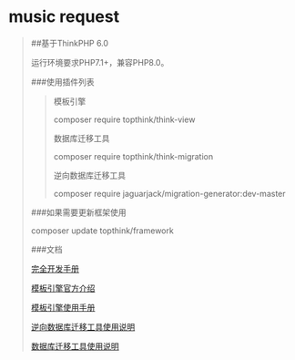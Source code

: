 music request
===============

>##基于ThinkPHP 6.0
>
> 运行环境要求PHP7.1+，兼容PHP8.0。
>
> ###使用插件列表
> 
>> 模板引擎
>>
>> composer require topthink/think-view
>>
>> 数据库迁移工具
>>
>> composer require topthink/think-migration
>>
>> 逆向数据库迁移工具
>> 
>> composer require jaguarjack/migration-generator:dev-master
> 
>###如果需要更新框架使用
> 
> composer update topthink/framework
> 
>###文档
> 
> [完全开发手册](https://www.kancloud.cn/manual/thinkphp6_0/content)
>
> [模板引擎官方介绍](https://www.kancloud.cn/manual/thinkphp6_0/1037613)
>
> [模板引擎使用手册](https://www.kancloud.cn/manual/think-template/1286403)
>
> [逆向数据库迁移工具使用说明](https://github.com/JaguarJack/migration-generator)
> 
> [数据库迁移工具使用说明](https://www.kancloud.cn/manual/thinkphp6_0/1118028)
